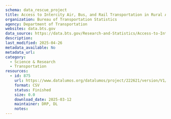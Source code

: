 ```yaml
---
schema: data_rescue_project 
title: Access to Intercity Air, Bus, and Rail Transportation in Rural Areas
organization: Bureau of Transportation Statistics
agency: Department of Transportation
websites: data.bts.gov
data_source: https://data.bts.gov/Research-and-Statistics/Access-to-Intercity-Air-Bus-and-Rail-Transportatio/m2bh-93w3/about_data
description: 
last_modified: 2025-04-26
metadata_available: No
metadata_url: 
category:
  - Science & Research 
  - Transportation 
resources:
  - id: 875
    url: https://www.datalumos.org/datalumos/project/222621/version/V1/view
    format: CSV
    status: Finished
    size: 0.0
    download_date: 2025-03-12
    maintainer: DRP, DL
    notes: 
---
```

